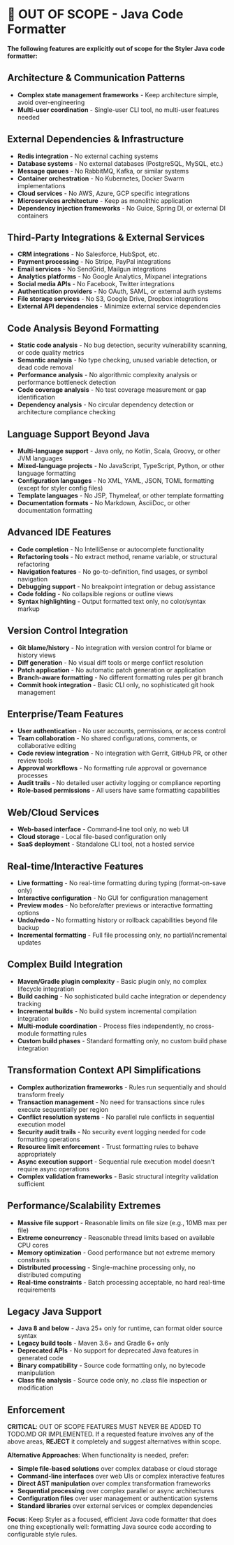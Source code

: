 # 🚫 OUT OF SCOPE - Java Code Formatter

**The following features are explicitly out of scope for the Styler Java code formatter:**

## Architecture & Communication Patterns
- **Complex state management frameworks** - Keep architecture simple, avoid over-engineering
- **Multi-user coordination** - Single-user CLI tool, no multi-user features needed

## External Dependencies & Infrastructure
- **Redis integration** - No external caching systems
- **Database systems** - No external databases (PostgreSQL, MySQL, etc.)
- **Message queues** - No RabbitMQ, Kafka, or similar systems
- **Container orchestration** - No Kubernetes, Docker Swarm implementations
- **Cloud services** - No AWS, Azure, GCP specific integrations
- **Microservices architecture** - Keep as monolithic application
- **Dependency injection frameworks** - No Guice, Spring DI, or external DI containers

## Third-Party Integrations & External Services
- **CRM integrations** - No Salesforce, HubSpot, etc.
- **Payment processing** - No Stripe, PayPal integrations
- **Email services** - No SendGrid, Mailgun integrations
- **Analytics platforms** - No Google Analytics, Mixpanel integrations
- **Social media APIs** - No Facebook, Twitter integrations
- **Authentication providers** - No OAuth, SAML, or external auth systems
- **File storage services** - No S3, Google Drive, Dropbox integrations
- **External API dependencies** - Minimize external service dependencies

## Code Analysis Beyond Formatting
- **Static code analysis** - No bug detection, security vulnerability scanning, or code quality metrics
- **Semantic analysis** - No type checking, unused variable detection, or dead code removal
- **Performance analysis** - No algorithmic complexity analysis or performance bottleneck detection
- **Code coverage analysis** - No test coverage measurement or gap identification
- **Dependency analysis** - No circular dependency detection or architecture compliance checking

## Language Support Beyond Java
- **Multi-language support** - Java only, no Kotlin, Scala, Groovy, or other JVM languages
- **Mixed-language projects** - No JavaScript, TypeScript, Python, or other language formatting
- **Configuration languages** - No XML, YAML, JSON, TOML formatting (except for styler config files)
- **Template languages** - No JSP, Thymeleaf, or other template formatting
- **Documentation formats** - No Markdown, AsciiDoc, or other documentation formatting

## Advanced IDE Features
- **Code completion** - No IntelliSense or autocomplete functionality
- **Refactoring tools** - No extract method, rename variable, or structural refactoring
- **Navigation features** - No go-to-definition, find usages, or symbol navigation
- **Debugging support** - No breakpoint integration or debug assistance
- **Code folding** - No collapsible regions or outline views
- **Syntax highlighting** - Output formatted text only, no color/syntax markup

## Version Control Integration
- **Git blame/history** - No integration with version control for blame or history views
- **Diff generation** - No visual diff tools or merge conflict resolution
- **Patch application** - No automatic patch generation or application
- **Branch-aware formatting** - No different formatting rules per git branch
- **Commit hook integration** - Basic CLI only, no sophisticated git hook management

## Enterprise/Team Features
- **User authentication** - No user accounts, permissions, or access control
- **Team collaboration** - No shared configurations, comments, or collaborative editing
- **Code review integration** - No integration with Gerrit, GitHub PR, or other review tools
- **Approval workflows** - No formatting rule approval or governance processes
- **Audit trails** - No detailed user activity logging or compliance reporting
- **Role-based permissions** - All users have same formatting capabilities

## Web/Cloud Services
- **Web-based interface** - Command-line tool only, no web UI
- **Cloud storage** - Local file-based configuration only
- **SaaS deployment** - Standalone CLI tool, not a hosted service

## Real-time/Interactive Features
- **Live formatting** - No real-time formatting during typing (format-on-save only)
- **Interactive configuration** - No GUI for configuration management
- **Preview modes** - No before/after previews or interactive formatting options
- **Undo/redo** - No formatting history or rollback capabilities beyond file backup
- **Incremental formatting** - Full file processing only, no partial/incremental updates

## Complex Build Integration
- **Maven/Gradle plugin complexity** - Basic plugin only, no complex lifecycle integration
- **Build caching** - No sophisticated build cache integration or dependency tracking
- **Incremental builds** - No build system incremental compilation integration
- **Multi-module coordination** - Process files independently, no cross-module formatting rules
- **Custom build phases** - Standard formatting only, no custom build phase integration

## Transformation Context API Simplifications
- **Complex authorization frameworks** - Rules run sequentially and should transform freely
- **Transaction management** - No need for transactions since rules execute sequentially per region
- **Conflict resolution systems** - No parallel rule conflicts in sequential execution model
- **Security audit trails** - No security event logging needed for code formatting operations
- **Resource limit enforcement** - Trust formatting rules to behave appropriately
- **Async execution support** - Sequential rule execution model doesn't require async operations
- **Complex validation frameworks** - Basic structural integrity validation sufficient

## Performance/Scalability Extremes
- **Massive file support** - Reasonable limits on file size (e.g., 10MB max per file)
- **Extreme concurrency** - Reasonable thread limits based on available CPU cores
- **Memory optimization** - Good performance but not extreme memory constraints
- **Distributed processing** - Single-machine processing only, no distributed computing
- **Real-time constraints** - Batch processing acceptable, no hard real-time requirements

## Legacy Java Support
- **Java 8 and below** - Java 25+ only for runtime, can format older source syntax
- **Legacy build tools** - Maven 3.6+ and Gradle 6+ only
- **Deprecated APIs** - No support for deprecated Java features in generated code
- **Binary compatibility** - Source code formatting only, no bytecode manipulation
- **Class file analysis** - Source code only, no .class file inspection or modification

## Enforcement

**CRITICAL**: OUT OF SCOPE FEATURES MUST NEVER BE ADDED TO TODO.MD OR IMPLEMENTED. If a requested feature involves any of the above areas, **REJECT** it completely and suggest alternatives within scope.

**Alternative Approaches**: When functionality is needed, prefer:
- **Simple file-based solutions** over complex database or cloud storage
- **Command-line interfaces** over web UIs or complex interactive features
- **Direct AST manipulation** over complex transformation frameworks
- **Sequential processing** over complex parallel or async architectures
- **Configuration files** over user management or authentication systems
- **Standard libraries** over external services or complex dependencies

**Focus**: Keep Styler as a focused, efficient Java code formatter that does one thing exceptionally well: formatting Java source code according to configurable style rules.